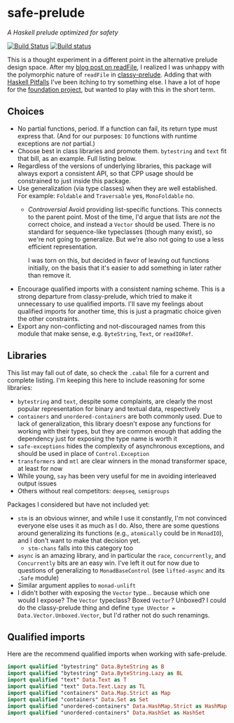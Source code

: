 # safe-prelude

_A Haskell prelude optimized for safety_

[![Build Status](https://travis-ci.org/snoyberg/safe-prelude.svg?branch=master)](https://travis-ci.org/snoyberg/safe-prelude)
[![Build status](https://ci.appveyor.com/api/projects/status/t84mxn88ytfg2333?svg=true)](https://ci.appveyor.com/project/snoyberg/safe-prelude)

This is a thought experiment in a different point in the alternative
prelude design space. After my
[blog post on readFile](http://www.snoyman.com/blog/2016/12/beware-of-readfile),
I realized I was unhappy with the polymorphic nature of `readFile` in
[classy-prelude](https://www.stackage.org/package/classy-prelude). Adding
that with
[Haskell Pitfalls](http://lorepub.com/post/2016-12-17-Haskell-Pitfalls)
I've been itching to try something else. I have a lot of hope for the
[foundation project](https://github.com/haskell-foundation/foundation#readme),
but wanted to play with this in the short term.

## Choices

* No partial functions, period. If a function can fail, its return
  type must express that. (And for our purposes: `IO` functions with
  runtime exceptions are _not_ partial.)
* Choose best in class libraries and promote them. `bytestring` and
  `text` fit that bill, as an example. Full listing below.
* Regardless of the versions of underlying libraries, this package
  will always export a consistent API, so that CPP usage should be
  constrained to just inside this package.
* Use generalization (via type classes) when they are well
  established. For example: `Foldable` and `Traversable` yes,
  `MonoFoldable` no.
    * _Controversial_ Avoid providing list-specific functions. This
      connects to the parent point. Most of the time, I'd argue that
      lists are _not_ the correct choice, and instead a `Vector`
      should be used. There is no standard for sequence-like
      typeclasses (though many exist), so we're not going to
      generalize. But we're also not going to use a less efficient
      representation.

      I was torn on this, but decided in favor of leaving out
      functions initially, on the basis that it's easier to add
      something in later rather than remove it.
* Encourage qualified imports with a consistent naming scheme. This is
  a strong departure from classy-prelude, which tried to make it
  unnecessary to use qualified imports. I'll save my feelings about
  qualified imports for another time, this is just a pragmatic choice
  given the other constraints.
* Export any non-conflicting and not-discouraged names from this
  module that make sense, e.g. `ByteString`, `Text`, or `readIORef`.

## Libraries

This list may fall out of date, so check the `.cabal` file for a
current and complete listing. I'm keeping this here to include
reasoning for some libraries:

* `bytestring` and `text`, despite some complaints, are clearly the
  most popular representation for binary and textual data,
  respectively
* `containers` and `unordered-containers` are both commonly used. Due
  to lack of generalization, this library doesn't expose any functions
  for working with their types, but they are common enough that adding
  the dependency just for exposing the type name is worth it
* `safe-exceptions` hides the complexity of asynchronous exceptions,
  and should be used in place of `Control.Exception`
* `transformers` and `mtl` are clear winners in the monad transformer
  space, at least for now
* While young, `say` has been very useful for me in avoiding
  interleaved output issues
* Others without real competitors: `deepseq`, `semigroups`

Packages I considered but have not included yet:

* `stm` is an obvious winner, and while I use it constantly, I'm not
convinced everyone else uses it as much as I do. Also, there are some
questions around generalizing its functions (e.g., `atomically` could
be in `MonadIO`), and I don't want to make that decision yet.
    * `stm-chans` falls into this category too
* `async` is an amazing library, and in particular the `race`,
  `concurrently`, and `Concurrently` bits are an easy win. I've left
  it out for now due to questions of generalizing to
  `MonadBaseControl` (see `lifted-async` and its `.Safe` module)
* Similar argument applies to `monad-unlift`
* I didn't bother with exposing the `Vector` type... because which one
  would I expose? The `Vector` typeclass? Boxed `Vector`? Unboxed? I
  could do the classy-prelude thing and define `type UVector =
  Data.Vector.Unboxed.Vector`, but I'd rather not do such renamings.

## Qualified imports

Here are the recommend qualified imports when working with safe-prelude.

```haskell
import qualified "bytestring" Data.ByteString as B
import qualified "bytestring" Data.ByteString.Lazy as BL
import qualified "text" Data.Text as T
import qualified "text" Data.Text.Lazy as TL
import qualified "containers" Data.Map.Strict as Map
import qualified "containers" Data.Set as Set
import qualified "unordered-containers" Data.HashMap.Strict as HashMap
import qualified "unordered-containers" Data.HashSet as HashSet
```
